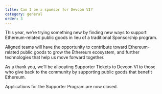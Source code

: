 ```yaml
---
title: Can I be a sponsor for Devcon VI?
category: general
order: 3
---
```

This year, we’re trying something new by finding new ways to support Ethereum-related public goods in lieu of a traditional Sponsorship program.

Aligned teams will have the opportunity to contribute toward Ethereum-related public goods to grow the Ethereum ecosystem, and further technologies that help us move forward together. 

As a thank you, we’ll be allocating Supporter Tickets to Devcon VI to those who give back to the community by supporting public goods that benefit Ethereum.

Applications for the Supporter Program are now closed.